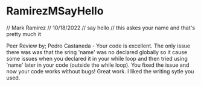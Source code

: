 # RamirezMSayHello
// Mark Ramirez
// 10/18/2022
// say hello
// this askes your name and that's pretty much it

Peer Review by; Pedro Castaneda - Your code is excellent. The only issue there was was that the sring 'name' was no declared globally so it cause some issues when you declared it in your while loop and then tried using 'name' later in your code (outside the while loop). You fixed the issue and now your code works without bugs! Great work. I liked the writing sytle you used.
